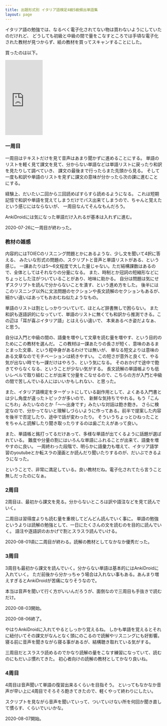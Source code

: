 ```yaml
---
title: 出題形式別 イタリア語検定4級5級頻出単語集
layout: page
---
```


イタリア語の勉強では、なるべく電子化されてない物は買わないようにしていたのだけれど、
どうしても初級と中級の間で量をこなすところでは手頃な電子化された教材が見つからず、紙の教材を買ってスキャンすることにした。

買ったのは以下。
<iframe style="width:120px;height:240px;" marginwidth="0" marginheight="0" scrolling="no" frameborder="0" src="https://rcm-fe.amazon-adsystem.com/e/cm?ref=qf_sp_asin_til&t=karino203-22&m=amazon&o=9&p=8&l=as1&IS1=1&detail=1&asins=4560086850&bc1=ffffff&lt1=_top&fc1=333333&lc1=0066c0&bg1=ffffff&f=ifr"> </iframe>

### 一周目

一周目はテキストだけを見て音声はあまり聞かずに進めることにする。
単語のリストを軽く見て課文を見て、分からない単語などは単語リストに戻ったり和訳を見たりして調べていき、
課文の最後まで行ったらまた先頭から見る。
そして一度も和訳や単語のリストを見ずに課文の意味が分かったら次の課に進むことにする。

経験上、だいたい二回から三回読めばすらすら読めるようになる。
これは短期記憶で和訳や単語を覚えてしまうだけでパス出来てしまうので、ちゃんと覚えたという感じにはならないが、
一周目なんてそんなもんだろう。

AnkiDroidには気になった単語だけ入れるが基本は入れずに進む。

2020-07-26に一周目が終わった。

### 教材の雑感

内容的にはTOIECのリスニング問題とかにあるような、少し文を聞いて4択に答える、
みたいな形式の問題の、スクリプトと音声と単語リストがある、という感じ。
一課あたりは5〜6文程度で大した量じゃない。ただ結構課数はあるので、全体としてはそれなりの分量になる。
また、時制とか冠詞の短縮形などにちょっとした注がついていることがあり、地味に助かる。
自分は問題は気にせずスクリプトを読んで分からないことを潰す、という進め方をした。
後半にはこのリスニング以外に文法問題のセクションや長文読解のセクションもあるが、
細かい違いはあってもおおむね似たようなもの。

単語のリストは割としっかりついていて、ほとんど辞書無しで困らない。
また和訳も逐語訳的になっていて、単語のリストに無くても和訳から推測できる。この辺は「耳が喜ぶイタリア語」とはえらい違いで、
本来あるべき姿だよなぁ、と思う。

自分は入門と中級の間の、語彙を増やして文章を読む量を増やす、という目的のためにこの教材を選んだ。
この教材は一課あたりの長さが短く、意味のあるまとまった文章、という程中身があるわけでは無いが、
単なる短文よりは意味のある文章なのでモチベーションは続きやすい。
この短さが意外と良くて、やる気が出ない時でも一課だけはやろう、という気になる。
そのおかげで途中で飽きてやらなくなる、ということが少ない気がする。
長文読解の単語帳よりも低いレベルで取り組むことが出来て分量をこなせるので、こちらの方が入門と中級の間で苦しんでいる人にはいいかもしれない、と思った。

また、イタリア語検定をターゲットにしている副作用として、よくある入門書とは少し角度が違ったトピックが多いので、
新鮮な気持ちでやれる。もう「こんにちわ」みたいなのとか「〜〜出身です」みたいな対話は飽き飽き。
さらに検定なので、分かってないと理解しづらいように作ってある。前半で提案した内容を後半で否定したり、途中で話が変わったり。
そういうちょっとひねったことをちゃんと読解したり聞き取ったりするのは歯ごたえがあって良い。

また、単語帳と銘打ってるだけあって、多様な単語が出てくるように話題が選ばれている。
難度や分量の割にはいろんな単語にふれることが出来て、語彙を増やすのに良い。
一周終わった段階で、明らかに語彙力も増えて、イタリア語学習のyoutubeとか転スラの漫画とか読んだり聞いたりするのが、だいぶできるようになった。

ということで、非常に満足している。良い教材だね。電子化されてたら言うこと無しだったのになぁ。

### 2周目

2周目は、最初から課文を見る。分からないところは訳や語注などを見て読んでいく。

二周目は習得度よりも読む量を重視してどんどん読んでいく事に。
単語の勉強というよりは読解の勉強として、一日にたくさんの文を読むのを目的に読んでいく。
語注や逐語訳のおかげで割とスラスラ読んでいける。

2020-08-01頃に二周目が終わる。読解の教材としてなかなか優秀だった。

### 3周目

3周目も最初から課文を読んでいく。分からない単語は基本的にはAnkiDroidに入れていく。
ただ前後から分かっちゃう場合は入れない事もある。あんまり増えすぎるとAnkiDroidが苦痛になりそうなので。

本当は音声を聞いて行く方がいいんだろうが、面倒なので三周目も手抜きで読むだけ。

2020-08-03開始。

2020-08-06終了。

やはりAnkiDroidに入れてやるとしっかり覚えるね。
しかも単語を覚えるとそれに紐付いてその課文がなんとなく頭にのこるので読解やリスニングにも好影響。
寝る前に音声を聞きながら寝る事があるが、結構聴き取れている気がする。

三周目だとスラスラ読めるのでかなり読解の量をこなす練習になっていて、読むのにもだいぶ慣れてきた。
初心者向けの読解の教材としてかなり良いね。

### 4周目

4周目は音声聞いて単語の復習出来るくらいを目指そう。
といってもなかなか音声が早い上に4周目でそろそろ飽きてきたので、軽くやって終わりにしたい。

スクリプトを見ながら音声を聞いていって、ついていけない所を何回か聞き直して慣らす、くらいでいいかな。

2020-08-07開始。